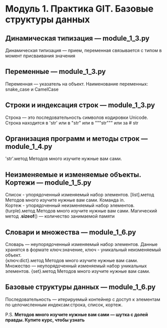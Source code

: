 # Модуль 1. Практика GIT. Базовые структуры данных

## Динамическая типизация — module_1_3.py  
Динамическая типизация — прием, переменная связывается с типом в момент присваивания значения

## Переменные — module_1_3.py  
Переменная — указатель на объект. Наименование переменных: snake_case и CamelCase

## Строки и индексация строк — module_1_3.py  
Строка — это последовательность символов кодировки Unicode. Строка находится в 'str' или в "str" или в """str""" или за # str

## Организация программ и методы строк — module_1_4.py  
'str'.метод  Методов много изучите нужные вам сами.

## Неизменяемые и изменяемые объекты. Кортежи — module_1_5.py  
Список - упорядоченный изменяемый набор элементов. [list].метод  Методов много изучите нужные вам сами. Команда in.  
Кортеж - упорядоченный неизменяемый набор элементов.  (turple).метод  Методов много изучите нужные вам сами.
Магический метод .__sizeof__() — количество занимаемой памяти

## Словари и множества — module_1_6.py  
Словарь — неупорядоченный изменяемый набор элементов. Данные хранятся в формате ключ:значение, ключ - уникальный неизменяемый объект.  
{ключ:dict}.метод  Методов много изучите нужные вам сами.
Множество — неупорядоченный изменяемый набор уникальных элементов. {set}.метод  Методов много изучите нужные вам сами.

## Базовые структуры данных — module_1_6.py  
Последовательность — итерируемый контейнер с доступ к элементам по целочисленным индексам:строка, список, кортеж.

P.S. **Методов много изучите нужные вам сами — шутка с долей правды. Купите курс, чтобы узнать**

